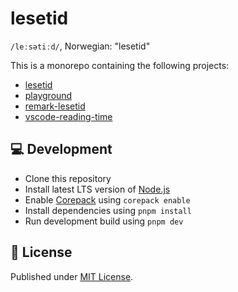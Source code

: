 # lesetid

`/leːsətiːd/`, Norwegian: "lesetid"

This is a monorepo containing the following projects:
- [lesetid](./packages/lesetid)
- [playground](./www)
- [remark-lesetid](./packages/remark-lesetid)
- [vscode-reading-time](./packages/vscode)

## 💻 Development

- Clone this repository
- Install latest LTS version of [Node.js](https://nodejs.org/en/)
- Enable [Corepack](https://github.com/nodejs/corepack) using `corepack enable`
- Install dependencies using `pnpm install`
- Run development build using `pnpm dev`

## 📄 License

Published under [MIT License](./LICENSE).
